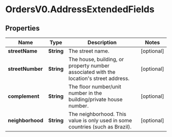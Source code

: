 # OrdersV0.AddressExtendedFields

## Properties
Name | Type | Description | Notes
------------ | ------------- | ------------- | -------------
**streetName** | **String** | The street name. | [optional] 
**streetNumber** | **String** | The house, building, or property number associated with the location's street address. | [optional] 
**complement** | **String** | The floor number/unit number in the building/private house number. | [optional] 
**neighborhood** | **String** | The neighborhood. This value is only used in some countries (such as Brazil). | [optional] 


